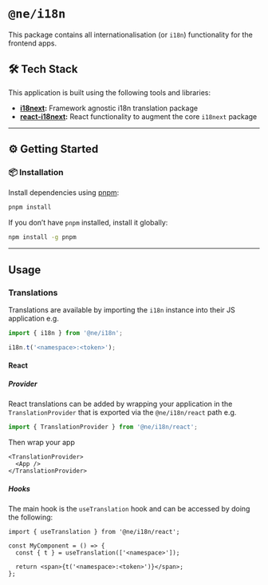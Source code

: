 # `@ne/i18n`

This package contains all internationalisation (or `i18n`) functionality for the frontend apps.

## 🛠️ Tech Stack

This application is built using the following tools and libraries:

- **[i18next](https://www.i18next.com/):** Framework agnostic i18n translation package
- **[react-i18next](https://react.i18next.com/):** React functionality to augment the core `i18next` package

---

## ⚙️ Getting Started

### 📦 Installation

Install dependencies using [pnpm](https://pnpm.io/):

```sh
pnpm install
```

If you don’t have `pnpm` installed, install it globally:

```sh
npm install -g pnpm
```

---

## Usage

### Translations

Translations are available by importing the `i18n` instance into their JS application e.g.

```ts
import { i18n } from '@ne/i18n';

i18n.t('<namespace>:<token>');
```

#### React

##### Provider

React translations can be added by wrapping your application in the `TranslationProvider` that is exported via the `@ne/i18n/react` path e.g.

```ts
import { TranslationProvider } from '@ne/i18n/react';
```

Then wrap your app

```tsx
<TranslationProvider>
  <App />
</TranslationProvider>
```

##### Hooks

The main hook is the `useTranslation` hook and can be accessed by doing the following:

```tsx
import { useTranslation } from '@ne/i18n/react';

const MyComponent = () => {
  const { t } = useTranslation(['<namespace>']);

  return <span>{t('<namespace>:<token>')}</span>;
};
```
